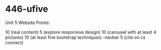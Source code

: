 # 446-ufive
Unit 5 Website
Points:

10 (real content)
5 (explore responsive design)
10 (carousel with at least 4 pictures)
10 (at least five bootstrap techniques)
  -navbar
5 (cite on cs connect)
